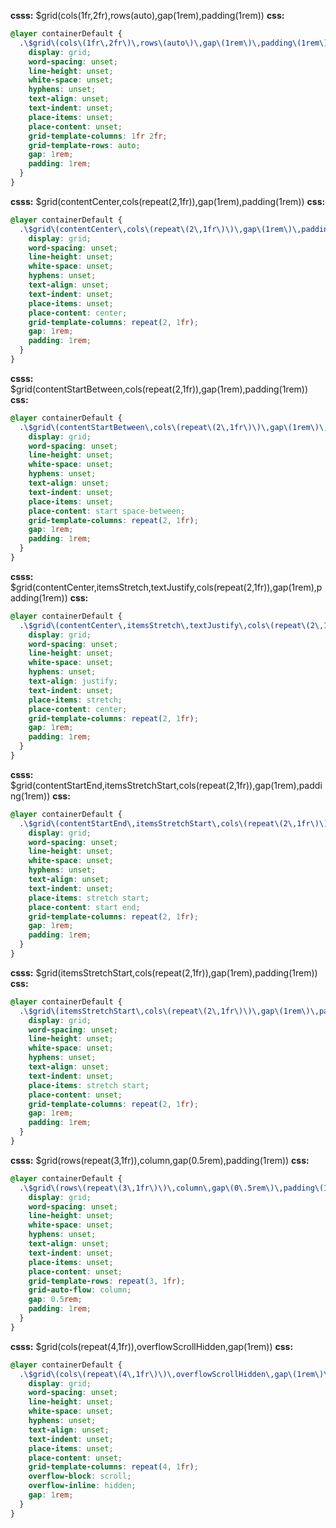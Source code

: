 **csss:** $grid(cols(1fr,2fr),rows(auto),gap(1rem),padding(1rem))
**css:**
```css
@layer containerDefault {
  .\$grid\(cols\(1fr\,2fr\)\,rows\(auto\)\,gap\(1rem\)\,padding\(1rem\)\) {
    display: grid;
    word-spacing: unset;
    line-height: unset;
    white-space: unset;
    hyphens: unset;
    text-align: unset;
    text-indent: unset;
    place-items: unset;
    place-content: unset;
    grid-template-columns: 1fr 2fr;
    grid-template-rows: auto;
    gap: 1rem;
    padding: 1rem;
  }
}
```

**csss:** $grid(contentCenter,cols(repeat(2,1fr)),gap(1rem),padding(1rem))
**css:**
```css
@layer containerDefault {
  .\$grid\(contentCenter\,cols\(repeat\(2\,1fr\)\)\,gap\(1rem\)\,padding\(1rem\)\) {
    display: grid;
    word-spacing: unset;
    line-height: unset;
    white-space: unset;
    hyphens: unset;
    text-align: unset;
    text-indent: unset;
    place-items: unset;
    place-content: center;
    grid-template-columns: repeat(2, 1fr);
    gap: 1rem;
    padding: 1rem;
  }
}
```

**csss:** $grid(contentStartBetween,cols(repeat(2,1fr)),gap(1rem),padding(1rem))
**css:**
```css
@layer containerDefault {
  .\$grid\(contentStartBetween\,cols\(repeat\(2\,1fr\)\)\,gap\(1rem\)\,padding\(1rem\)\) {
    display: grid;
    word-spacing: unset;
    line-height: unset;
    white-space: unset;
    hyphens: unset;
    text-align: unset;
    text-indent: unset;
    place-items: unset;
    place-content: start space-between;
    grid-template-columns: repeat(2, 1fr);
    gap: 1rem;
    padding: 1rem;
  }
}
```

**csss:** $grid(contentCenter,itemsStretch,textJustify,cols(repeat(2,1fr)),gap(1rem),padding(1rem))
**css:**
```css
@layer containerDefault {
  .\$grid\(contentCenter\,itemsStretch\,textJustify\,cols\(repeat\(2\,1fr\)\)\,gap\(1rem\)\,padding\(1rem\)\) {
    display: grid;
    word-spacing: unset;
    line-height: unset;
    white-space: unset;
    hyphens: unset;
    text-align: justify;
    text-indent: unset;
    place-items: stretch;
    place-content: center;
    grid-template-columns: repeat(2, 1fr);
    gap: 1rem;
    padding: 1rem;
  }
}
```

**csss:** $grid(contentStartEnd,itemsStretchStart,cols(repeat(2,1fr)),gap(1rem),padding(1rem))
**css:**
```css
@layer containerDefault {
  .\$grid\(contentStartEnd\,itemsStretchStart\,cols\(repeat\(2\,1fr\)\)\,gap\(1rem\)\,padding\(1rem\)\) {
    display: grid;
    word-spacing: unset;
    line-height: unset;
    white-space: unset;
    hyphens: unset;
    text-align: unset;
    text-indent: unset;
    place-items: stretch start;
    place-content: start end;
    grid-template-columns: repeat(2, 1fr);
    gap: 1rem;
    padding: 1rem;
  }
}
```

**csss:** $grid(itemsStretchStart,cols(repeat(2,1fr)),gap(1rem),padding(1rem))
**css:**
```css
@layer containerDefault {
  .\$grid\(itemsStretchStart\,cols\(repeat\(2\,1fr\)\)\,gap\(1rem\)\,padding\(1rem\)\) {
    display: grid;
    word-spacing: unset;
    line-height: unset;
    white-space: unset;
    hyphens: unset;
    text-align: unset;
    text-indent: unset;
    place-items: stretch start;
    place-content: unset;
    grid-template-columns: repeat(2, 1fr);
    gap: 1rem;
    padding: 1rem;
  }
}
```

**csss:** $grid(rows(repeat(3,1fr)),column,gap(0.5rem),padding(1rem))
**css:**
```css
@layer containerDefault {
  .\$grid\(rows\(repeat\(3\,1fr\)\)\,column\,gap\(0\.5rem\)\,padding\(1rem\)\) {
    display: grid;
    word-spacing: unset;
    line-height: unset;
    white-space: unset;
    hyphens: unset;
    text-align: unset;
    text-indent: unset;
    place-items: unset;
    place-content: unset;
    grid-template-rows: repeat(3, 1fr);
    grid-auto-flow: column;
    gap: 0.5rem;
    padding: 1rem;
  }
}
```

**csss:** $grid(cols(repeat(4,1fr)),overflowScrollHidden,gap(1rem))
**css:**
```css
@layer containerDefault {
  .\$grid\(cols\(repeat\(4\,1fr\)\)\,overflowScrollHidden\,gap\(1rem\)\) {
    display: grid;
    word-spacing: unset;
    line-height: unset;
    white-space: unset;
    hyphens: unset;
    text-align: unset;
    text-indent: unset;
    place-items: unset;
    place-content: unset;
    grid-template-columns: repeat(4, 1fr);
    overflow-block: scroll;
    overflow-inline: hidden;
    gap: 1rem;
  }
}
```